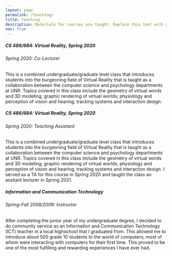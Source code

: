 ```yaml
---
layout: page
permalink: /teaching/
title: teaching
description: Materials for courses you taught. Replace this text with your description.
nav: true
---
```


<div class="teaching">

 <div class="card mt-3">
    <div class="card-body">
        <h5 class="card-title">CS 486/684: Virtual Reality, Spring 2020</h5>
        <h6 class="card-subtitle font-italic">Spring 2020: Co-Lecturer</h6>
        <p class="card-text">            
            This is a combined undergraduate/graduate level class that introduces students into the burgeoning field of Virtual Reality that is taught as a collaboration between the computer science and psychology departments at UNR. Topics covered in this class include the geometry of virtual words and 3D modeling; graphic rendering of virtual worlds; physiology and perception of vision and hearing; tracking systems and interaction design. 
        </p>
    </div>
</div>

<div class="card mt-3">
    <div class="card-body">
        <h5 class="card-title">CS 486/684: Virtual Reality, Spring 2020</h5>
        <h6 class="card-subtitle font-italic">Spring 2020: Teaching Assistant</h6>
        <p class="card-text">   
            This is a combined undergraduate/graduate level class that introduces students into the burgeoning field of Virtual Reality that is taught as a collaboration between the computer science and psychology departments at UNR. Topics covered in this class include the geometry of virtual words and 3D modeling; graphic rendering of virtual worlds; physiology and perception of vision and hearing; tracking systems and interaction design. I served as a TA for this course in Spring 2020 and taught the class an assitant lecturer in Spring 2021.
        </p>
    </div>
</div>

<div class="card mt-3">
    <div class="card-body">
        <h5 class="card-title">Information and Communication Technology</h5>
        <h6 class="card-subtitle font-italic">Spring-Fall 2008/2009: Instructor</h6>
        <p class="card-text">   
            After completing the junior year of my undergraduate degree, I decided to do community service as an Information and Communication Technology (ICT) teacher in a local highschool that I graduated from. This allowed me to introduce about 500 grade 10 students to the world of computers, most of whom were interacting with computers for their first time. This proved to be one of the most fulfilling and rewarding experiences I have ever had.
        </p>
    </div>
</div>

</div>
